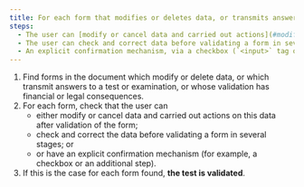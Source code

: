 ```yaml
---
title: For each form that modifies or deletes data, or transmits answers to a test or exam, or whose validation has financial or legal consequences, does the data capture check one of these conditions?
steps:
  - The user can [modify or cancel data and carried out actions](#modify-or-cancel-data-and-carried-out-actions) on this data after the form has been validated.
  - The user can check and correct data before validating a form in several stages.
  - An explicit confirmation mechanism, via a checkbox (`<input>` tag of the `checkbox` type or tag with a WAI-ARIA `role="checkbox"` attribute) or an additional step, is present.
---
```


1. Find forms in the document which modify or delete data, or which transmit answers to a test or examination, or whose validation has financial or legal consequences.
2. For each form, check that the user can
   - either modify or cancel data and carried out actions on this data after validation of the form;
   - check and correct the data before validating a form in several stages; or
   - or have an explicit confirmation mechanism (for example, a checkbox or an additional step).
3. If this is the case for each form found, **the test is validated**.
